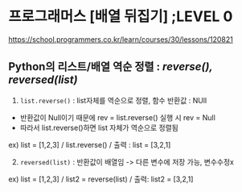 # 프로그래머스 [배열 뒤집기] ;LEVEL 0

<https://school.programmers.co.kr/learn/courses/30/lessons/120821>

## Python의 리스트/배열 역순 정렬 : _reverse(), reversed(list)_

1. `list.reverse()` : list자체를 역순으로 정렬, 함수 반환값 : NUll

- 반환값이 Null이기 때문에 rev = list.reverse() 실행 시 rev = Null
- 따라서 list.reverse()하면 list 자체가 역순으로 정렬됨

ex) list = [1,2,3] / list.reverse() / 출력 : list = [3,2,1]

2. `reversed(list)` : 반환값이 배열임 -> 다른 변수에 저장 가능, 변수수정x

ex) list = [1,2,3] / list2 = reverse(list) / 출력: list2 = [3,2,1]
